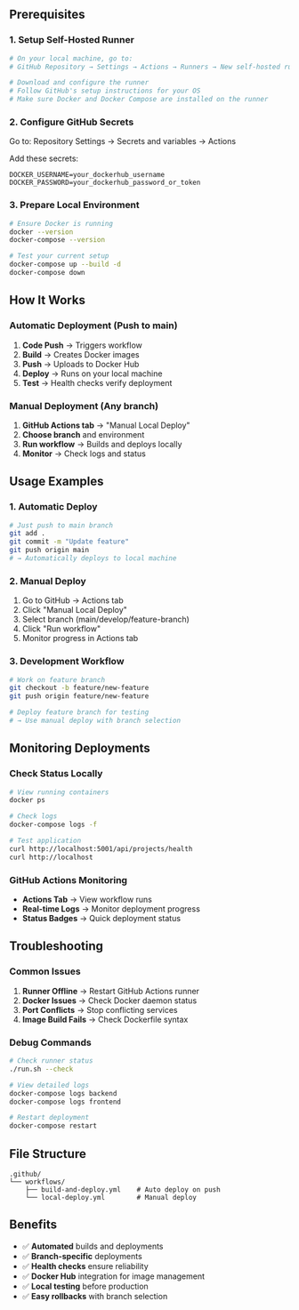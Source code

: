 <!-- This file has been consolidated into github-actions-setup.md -->
<!-- Please delete this file and use github-actions-setup.md instead -->
## Prerequisites

### 1. Setup Self-Hosted Runner
```bash
# On your local machine, go to:
# GitHub Repository → Settings → Actions → Runners → New self-hosted runner

# Download and configure the runner
# Follow GitHub's setup instructions for your OS
# Make sure Docker and Docker Compose are installed on the runner
```

### 2. Configure GitHub Secrets
Go to: Repository Settings → Secrets and variables → Actions

Add these secrets:
```
DOCKER_USERNAME=your_dockerhub_username
DOCKER_PASSWORD=your_dockerhub_password_or_token
```

### 3. Prepare Local Environment
```bash
# Ensure Docker is running
docker --version
docker-compose --version

# Test your current setup
docker-compose up --build -d
docker-compose down
```

## How It Works

### Automatic Deployment (Push to main)
1. **Code Push** → Triggers workflow
2. **Build** → Creates Docker images
3. **Push** → Uploads to Docker Hub  
4. **Deploy** → Runs on your local machine
5. **Test** → Health checks verify deployment

### Manual Deployment (Any branch)
1. **GitHub Actions tab** → "Manual Local Deploy"
2. **Choose branch** and environment
3. **Run workflow** → Builds and deploys locally
4. **Monitor** → Check logs and status

## Usage Examples

### 1. Automatic Deploy
```bash
# Just push to main branch
git add .
git commit -m "Update feature"
git push origin main
# → Automatically deploys to local machine
```

### 2. Manual Deploy
1. Go to GitHub → Actions tab
2. Click "Manual Local Deploy"
3. Select branch (main/develop/feature-branch)
4. Click "Run workflow"
5. Monitor progress in Actions tab

### 3. Development Workflow
```bash
# Work on feature branch
git checkout -b feature/new-feature
git push origin feature/new-feature

# Deploy feature branch for testing
# → Use manual deploy with branch selection
```

## Monitoring Deployments

### Check Status Locally
```bash
# View running containers
docker ps

# Check logs
docker-compose logs -f

# Test application
curl http://localhost:5001/api/projects/health
curl http://localhost
```

### GitHub Actions Monitoring
- **Actions Tab** → View workflow runs
- **Real-time Logs** → Monitor deployment progress
- **Status Badges** → Quick deployment status

## Troubleshooting

### Common Issues
1. **Runner Offline** → Restart GitHub Actions runner
2. **Docker Issues** → Check Docker daemon status
3. **Port Conflicts** → Stop conflicting services
4. **Image Build Fails** → Check Dockerfile syntax

### Debug Commands
```bash
# Check runner status
./run.sh --check

# View detailed logs
docker-compose logs backend
docker-compose logs frontend

# Restart deployment
docker-compose restart
```

## File Structure
```
.github/
└── workflows/
    ├── build-and-deploy.yml    # Auto deploy on push
    └── local-deploy.yml        # Manual deploy
```

## Benefits
- ✅ **Automated** builds and deployments
- ✅ **Branch-specific** deployments  
- ✅ **Health checks** ensure reliability
- ✅ **Docker Hub** integration for image management
- ✅ **Local testing** before production
- ✅ **Easy rollbacks** with branch selection
